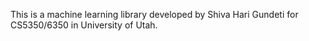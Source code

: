 This is a machine learning library developed by Shiva Hari Gundeti for CS5350/6350 in University of Utah.